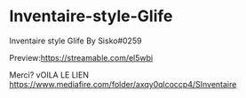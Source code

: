 # Inventaire-style-Glife




Inventaire style Glife By Sisko#0259



Preview:https://streamable.com/el5wbi


Merci?
vOILA LE LIEN 
https://www.mediafire.com/folder/axqy0qlcoccp4/SInventaire

